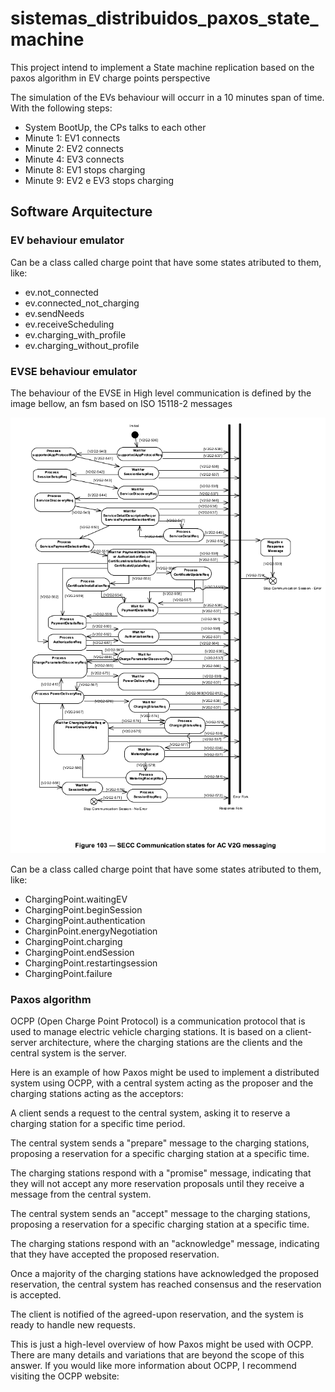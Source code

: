 # sistemas_distribuidos_paxos_state_machine

This project intend to implement a State machine replication based on the paxos algorithm in EV charge points perspective

The simulation of the EVs behaviour will occurr in a 10 minutes span of time. With the following steps:

- System BootUp, the CPs talks to each other
- Minute 1: EV1 connects
- Minute 2: EV2 connects
- Minute 4: EV3 connects
- Minute 8: EV1 stops charging
- Minute 9: EV2 e EV3 stops charging

## Software Arquitecture

### EV behaviour emulator

Can be a class called charge point that have some states atributed to them, like:

- ev.not_connected
- ev.connected_not_charging
- ev.sendNeeds
- ev.receiveScheduling
- ev.charging_with_profile
- ev.charging_without_profile

### EVSE behaviour emulator

The behaviour of the EVSE in High level communication is defined by the image bellow, an fsm based on ISO 15118-2 messages

![SECC States](SECCStates.png)

Can be a class called charge point that have some states atributed to them, like:

- ChargingPoint.waitingEV
- ChargingPoint.beginSession
- ChargingPoint.authentication
- CharginPoint.energyNegotiation
- ChargingPoint.charging
- ChargingPoint.endSession
- ChargingPoint.restartingsession
- ChargingPoint.failure

### Paxos algorithm

OCPP (Open Charge Point Protocol) is a communication protocol that is used to manage electric vehicle charging stations. It is based on a client-server architecture, where the charging stations are the clients and the central system is the server.

Here is an example of how Paxos might be used to implement a distributed system using OCPP, with a central system acting as the proposer and the charging stations acting as the acceptors:

A client sends a request to the central system, asking it to reserve a charging station for a specific time period.

The central system sends a "prepare" message to the charging stations, proposing a reservation for a specific charging station at a specific time.

The charging stations respond with a "promise" message, indicating that they will not accept any more reservation proposals until they receive a message from the central system.

The central system sends an "accept" message to the charging stations, proposing a reservation for a specific charging station at a specific time.

The charging stations respond with an "acknowledge" message, indicating that they have accepted the proposed reservation.

Once a majority of the charging stations have acknowledged the proposed reservation, the central system has reached consensus and the reservation is accepted.

The client is notified of the agreed-upon reservation, and the system is ready to handle new requests.

This is just a high-level overview of how Paxos might be used with OCPP. There are many details and variations that are beyond the scope of this answer. If you would like more information about OCPP, I recommend visiting the OCPP website:
